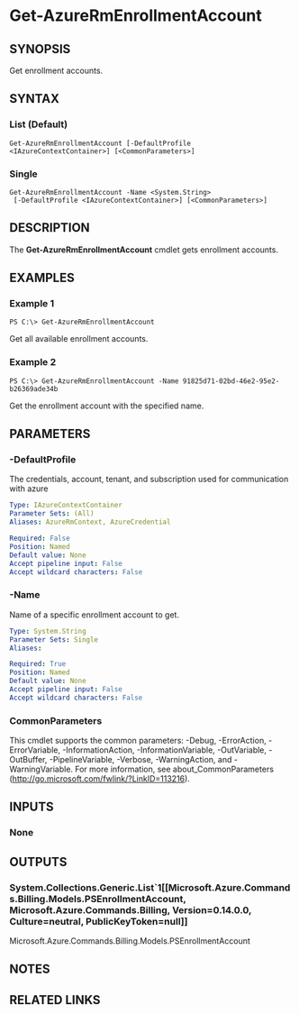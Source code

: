 ﻿---
external help file: Microsoft.Azure.Commands.Billing.dll-Help.xml
Module Name: AzureRM.Billing
online version: https://docs.microsoft.com/en-us/powershell/module/azurerm.billing/get-azurermenrollmentaccount
schema: 2.0.0
---

# Get-AzureRmEnrollmentAccount

## SYNOPSIS
Get enrollment accounts.

## SYNTAX

### List (Default)
```
Get-AzureRmEnrollmentAccount [-DefaultProfile <IAzureContextContainer>] [<CommonParameters>]
```

### Single
```
Get-AzureRmEnrollmentAccount -Name <System.String>
 [-DefaultProfile <IAzureContextContainer>] [<CommonParameters>]
```

## DESCRIPTION
The **Get-AzureRmEnrollmentAccount** cmdlet gets enrollment accounts.

## EXAMPLES

### Example 1
```
PS C:\> Get-AzureRmEnrollmentAccount
```

Get all available enrollment accounts.

### Example 2
```
PS C:\> Get-AzureRmEnrollmentAccount -Name 91825d71-02bd-46e2-95e2-b26369ade34b
```

Get the enrollment account with the specified name.

## PARAMETERS

### -DefaultProfile
The credentials, account, tenant, and subscription used for communication with azure

```yaml
Type: IAzureContextContainer
Parameter Sets: (All)
Aliases: AzureRmContext, AzureCredential

Required: False
Position: Named
Default value: None
Accept pipeline input: False
Accept wildcard characters: False
```

### -Name
Name of a specific enrollment account to get.

```yaml
Type: System.String
Parameter Sets: Single
Aliases: 

Required: True
Position: Named
Default value: None
Accept pipeline input: False
Accept wildcard characters: False
```

### CommonParameters
This cmdlet supports the common parameters: -Debug, -ErrorAction, -ErrorVariable, -InformationAction, -InformationVariable, -OutVariable, -OutBuffer, -PipelineVariable, -Verbose, -WarningAction, and -WarningVariable. For more information, see about_CommonParameters (http://go.microsoft.com/fwlink/?LinkID=113216).

## INPUTS

### None

## OUTPUTS

### System.Collections.Generic.List`1[[Microsoft.Azure.Commands.Billing.Models.PSEnrollmentAccount, Microsoft.Azure.Commands.Billing, Version=0.14.0.0, Culture=neutral, PublicKeyToken=null]]
Microsoft.Azure.Commands.Billing.Models.PSEnrollmentAccount

## NOTES

## RELATED LINKS

